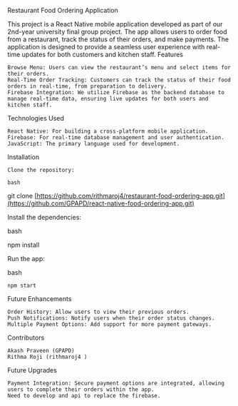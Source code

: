 Restaurant Food Ordering Application

This project is a React Native mobile application developed as part of our 2nd-year university final group project. The app allows users to order food from a restaurant, track the status of their orders, and make payments. The application is designed to provide a seamless user experience with real-time updates for both customers and kitchen staff.
Features

    Browse Menu: Users can view the restaurant’s menu and select items for their orders.
    Real-Time Order Tracking: Customers can track the status of their food orders in real-time, from preparation to delivery.
    Firebase Integration: We utilize Firebase as the backend database to manage real-time data, ensuring live updates for both users and kitchen staff.

Technologies Used

    React Native: For building a cross-platform mobile application.
    Firebase: For real-time database management and user authentication.
    JavaScript: The primary language used for development.

Installation

    Clone the repository:

    bash

git clone [https://github.com/rithmaroj4/restaurant-food-ordering-app.git](https://github.com/GPAPD/react-native-food-ordering-app.git)

Install the dependencies:

bash

npm install

Run the app:

bash

    npm start

Future Enhancements

    Order History: Allow users to view their previous orders.
    Push Notifications: Notify users when their order status changes.
    Multiple Payment Options: Add support for more payment gateways.

Contributors

    Akash Praveen (GPAPD)
    Rithma Roji (rithmaroj4 )

Future Upgrades
                                    
    Payment Integration: Secure payment options are integrated, allowing users to complete their orders within the app.
    Need to develop and api to replace the firebase.
